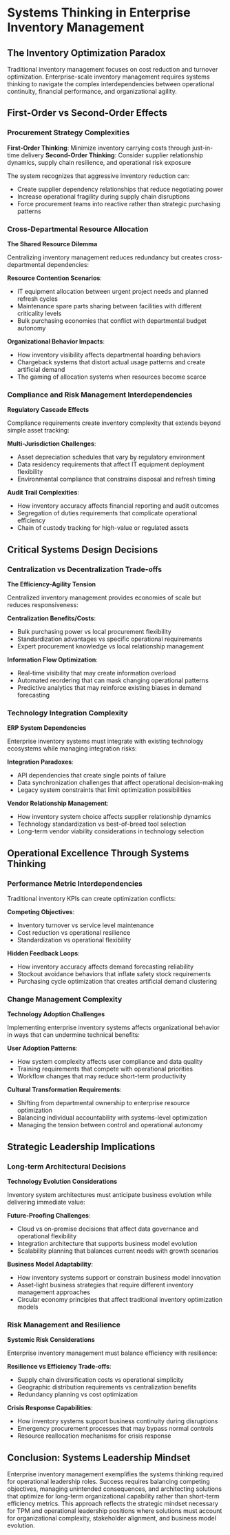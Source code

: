 # Systems Thinking in Enterprise Inventory Management

## The Inventory Optimization Paradox

Traditional inventory management focuses on cost reduction and turnover optimization. Enterprise-scale inventory management requires systems thinking to navigate the complex interdependencies between operational continuity, financial performance, and organizational agility.

## First-Order vs Second-Order Effects

### Procurement Strategy Complexities

**First-Order Thinking**: Minimize inventory carrying costs through just-in-time delivery
**Second-Order Thinking**: Consider supplier relationship dynamics, supply chain resilience, and operational risk exposure

The system recognizes that aggressive inventory reduction can:
- Create supplier dependency relationships that reduce negotiating power
- Increase operational fragility during supply chain disruptions
- Force procurement teams into reactive rather than strategic purchasing patterns

### Cross-Departmental Resource Allocation

**The Shared Resource Dilemma**

Centralizing inventory management reduces redundancy but creates cross-departmental dependencies:

**Resource Contention Scenarios**:
- IT equipment allocation between urgent project needs and planned refresh cycles
- Maintenance spare parts sharing between facilities with different criticality levels
- Bulk purchasing economies that conflict with departmental budget autonomy

**Organizational Behavior Impacts**:
- How inventory visibility affects departmental hoarding behaviors
- Chargeback systems that distort actual usage patterns and create artificial demand
- The gaming of allocation systems when resources become scarce

### Compliance and Risk Management Interdependencies

**Regulatory Cascade Effects**

Compliance requirements create inventory complexity that extends beyond simple asset tracking:

**Multi-Jurisdiction Challenges**:
- Asset depreciation schedules that vary by regulatory environment
- Data residency requirements that affect IT equipment deployment flexibility
- Environmental compliance that constrains disposal and refresh timing

**Audit Trail Complexities**:
- How inventory accuracy affects financial reporting and audit outcomes
- Segregation of duties requirements that complicate operational efficiency
- Chain of custody tracking for high-value or regulated assets

## Critical Systems Design Decisions

### Centralization vs Decentralization Trade-offs

**The Efficiency-Agility Tension**

Centralized inventory management provides economies of scale but reduces responsiveness:

**Centralization Benefits/Costs**:
- Bulk purchasing power vs local procurement flexibility
- Standardization advantages vs specific operational requirements
- Expert procurement knowledge vs local relationship management

**Information Flow Optimization**:
- Real-time visibility that may create information overload
- Automated reordering that can mask changing operational patterns
- Predictive analytics that may reinforce existing biases in demand forecasting

### Technology Integration Complexity

**ERP System Dependencies**

Enterprise inventory systems must integrate with existing technology ecosystems while managing integration risks:

**Integration Paradoxes**:
- API dependencies that create single points of failure
- Data synchronization challenges that affect operational decision-making
- Legacy system constraints that limit optimization possibilities

**Vendor Relationship Management**:
- How inventory system choice affects supplier relationship dynamics
- Technology standardization vs best-of-breed tool selection
- Long-term vendor viability considerations in technology selection

## Operational Excellence Through Systems Thinking

### Performance Metric Interdependencies

Traditional inventory KPIs can create optimization conflicts:

**Competing Objectives**:
- Inventory turnover vs service level maintenance
- Cost reduction vs operational resilience
- Standardization vs operational flexibility

**Hidden Feedback Loops**:
- How inventory accuracy affects demand forecasting reliability
- Stockout avoidance behaviors that inflate safety stock requirements
- Purchasing cycle optimization that creates artificial demand clustering

### Change Management Complexity

**Technology Adoption Challenges**

Implementing enterprise inventory systems affects organizational behavior in ways that can undermine technical benefits:

**User Adoption Patterns**:
- How system complexity affects user compliance and data quality
- Training requirements that compete with operational priorities
- Workflow changes that may reduce short-term productivity

**Cultural Transformation Requirements**:
- Shifting from departmental ownership to enterprise resource optimization
- Balancing individual accountability with systems-level optimization
- Managing the tension between control and operational autonomy

## Strategic Leadership Implications

### Long-term Architectural Decisions

**Technology Evolution Considerations**

Inventory system architectures must anticipate business evolution while delivering immediate value:

**Future-Proofing Challenges**:
- Cloud vs on-premise decisions that affect data governance and operational flexibility
- Integration architecture that supports business model evolution
- Scalability planning that balances current needs with growth scenarios

**Business Model Adaptability**:
- How inventory systems support or constrain business model innovation
- Asset-light business strategies that require different inventory management approaches
- Circular economy principles that affect traditional inventory optimization models

### Risk Management and Resilience

**Systemic Risk Considerations**

Enterprise inventory management must balance efficiency with resilience:

**Resilience vs Efficiency Trade-offs**:
- Supply chain diversification costs vs operational simplicity
- Geographic distribution requirements vs centralization benefits
- Redundancy planning vs cost optimization

**Crisis Response Capabilities**:
- How inventory systems support business continuity during disruptions
- Emergency procurement processes that may bypass normal controls
- Resource reallocation mechanisms for crisis response

## Conclusion: Systems Leadership Mindset

Enterprise inventory management exemplifies the systems thinking required for operational leadership roles. Success requires balancing competing objectives, managing unintended consequences, and architecting solutions that optimize for long-term organizational capability rather than short-term efficiency metrics. This approach reflects the strategic mindset necessary for TPM and operational leadership positions where solutions must account for organizational complexity, stakeholder alignment, and business model evolution.
